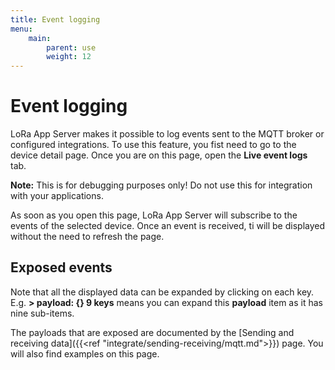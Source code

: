 ```yaml
---
title: Event logging
menu:
    main:
        parent: use
        weight: 12
---
```


# Event logging

LoRa App Server makes it possible to log events sent to the MQTT broker
or configured integrations. To use this feature, you fist need to go to
the device detail page. Once you are on this page, open the **Live event logs**
tab.

**Note:** This is for debugging purposes only! Do not use this for integration
with your applications.

As soon as you open this page, LoRa App Server will subscribe to the events
of the selected device. Once an event is received, ti will be displayed
without the need to refresh the page.

## Exposed events

Note that all the displayed data can be expanded by clicking on each key.
E.g. **> payload: {} 9 keys** means you can expand this **payload**
item as it has nine sub-items.

The payloads that are exposed are documented by the
[Sending and receiving data]({{<ref "integrate/sending-receiving/mqtt.md">}}) page.
You will also find examples on this page.
